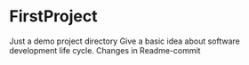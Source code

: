 # FirstProject
Just a demo project directory
Give a basic idea about software development life cycle.
Changes in Readme-commit
